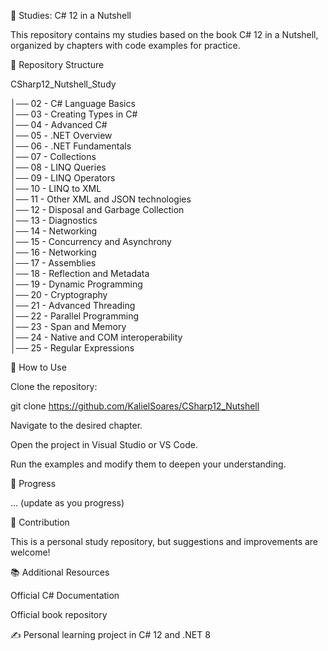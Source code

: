 📘 Studies: C# 12 in a Nutshell

This repository contains my studies based on the book C# 12 in a Nutshell, organized by chapters with code examples for practice.

📂 Repository Structure

CSharp12_Nutshell_Study

│── 02 - C# Language Basics  
│── 03 - Creating Types in C#  
│── 04 - Advanced C#  
│── 05 - .NET Overview  
│── 06 - .NET Fundamentals  
│── 07 - Collections    
│── 08 - LINQ Queries   
│── 09 - LINQ Operators  
│── 10 - LINQ to XML   
│── 11 - Other XML and JSON technologies    
│── 12 - Disposal and Garbage Collection      
│── 13 - Diagnostics    
│── 14 - Networking  
│── 15 - Concurrency and Asynchrony  
│── 16 - Networking     
│── 17 - Assemblies     
│── 18 - Reflection and Metadata    
│── 19 - Dynamic Programming    
│── 20 - Cryptography   
│── 21 - Advanced Threading     
│── 22 - Parallel Programming   
│── 23 - Span<T> and Memory<T>  
│── 24 - Native and COM interoperability    
│── 25 - Regular Expressions

🚀 How to Use

Clone the repository:

git clone https://github.com/KalielSoares/CSharp12_Nutshell

Navigate to the desired chapter.

Open the project in Visual Studio or VS Code.

Run the examples and modify them to deepen your understanding.

📌 Progress

... (update as you progress)

🤝 Contribution

This is a personal study repository, but suggestions and improvements are welcome!

📚 Additional Resources

Official C# Documentation

Official book repository

✍️ Personal learning project in C# 12 and .NET 8
